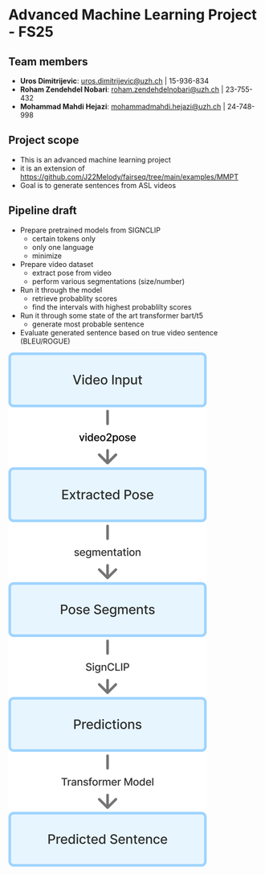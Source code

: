 # Advanced Machine Learning Project - FS25

## Team members

- **Uros Dimitrijevic**: uros.dimitrijevic@uzh.ch | 15-936-834
- **Roham Zendehdel Nobari**: roham.zendehdelnobari@uzh.ch | 23-755-432
- **Mohammad Mahdi Hejazi**: mohammadmahdi.hejazi@uzh.ch | 24-748-998

## Project scope

- This is an advanced machine learning project
- it is an extension of https://github.com/J22Melody/fairseq/tree/main/examples/MMPT
- Goal is to generate sentences from ASL videos

## Pipeline draft

- Prepare pretrained models from SIGNCLIP
    - certain tokens only
    - only one language
    - minimize
- Prepare video dataset
    - extract pose from video
    - perform various segmentations (size/number)
- Run it through the model
    - retrieve probablity scores
    - find the intervals with highest probablilty scores
- Run it through some state of the art transformer bart/t5
    - generate most probable sentence
- Evaluate generated sentence based on true video sentence (BLEU/ROGUE)

![pipeline-image](<AML Pipeline.png>)


    